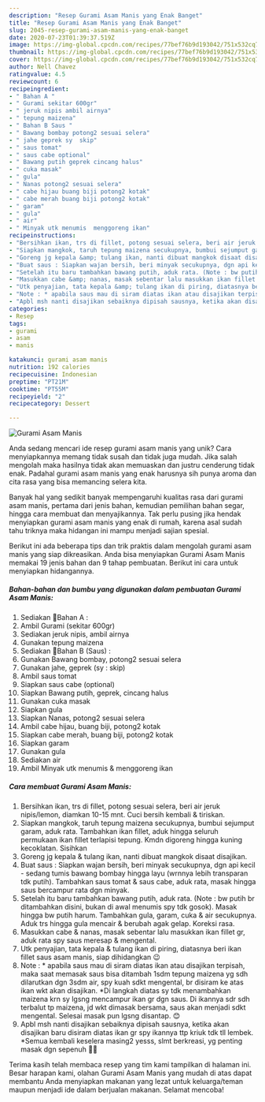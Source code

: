 ```yaml
---
description: "Resep Gurami Asam Manis yang Enak Banget"
title: "Resep Gurami Asam Manis yang Enak Banget"
slug: 2045-resep-gurami-asam-manis-yang-enak-banget
date: 2020-07-23T01:39:37.519Z
image: https://img-global.cpcdn.com/recipes/77bef76b9d193042/751x532cq70/gurami-asam-manis-foto-resep-utama.jpg
thumbnail: https://img-global.cpcdn.com/recipes/77bef76b9d193042/751x532cq70/gurami-asam-manis-foto-resep-utama.jpg
cover: https://img-global.cpcdn.com/recipes/77bef76b9d193042/751x532cq70/gurami-asam-manis-foto-resep-utama.jpg
author: Nell Chavez
ratingvalue: 4.5
reviewcount: 6
recipeingredient:
- " Bahan A "
- " Gurami sekitar 600gr"
- " jeruk nipis ambil airnya"
- " tepung maizena"
- " Bahan B Saus "
- " Bawang bombay potong2 sesuai selera"
- " jahe geprek sy  skip"
- " saus tomat"
- " saus cabe optional"
- " Bawang putih geprek cincang halus"
- " cuka masak"
- " gula"
- " Nanas potong2 sesuai selera"
- " cabe hijau buang biji potong2 kotak"
- " cabe merah buang biji potong2 kotak"
- " garam"
- " gula"
- " air"
- " Minyak utk menumis  menggoreng ikan"
recipeinstructions:
- "Bersihkan ikan, trs di fillet, potong sesuai selera, beri air jeruk nipis/lemon, diamkan 10-15 mnt. Cuci bersih kembali &amp; tiriskan."
- "Siapkan mangkok, taruh tepung maizena secukupnya, bumbui sejumput garam, aduk rata. Tambahkan ikan fillet, aduk hingga seluruh permukaan ikan fillet terlapisi tepung. Kmdn digoreng hingga kuning kecoklatan. Sisihkan"
- "Goreng jg kepala &amp; tulang ikan, nanti dibuat mangkok disaat disajikan."
- "Buat saus : Siapkan wajan bersih, beri minyak secukupnya, dgn api kecil - sedang tumis bawang bombay hingga layu (wrnnya lebih transparan tdk putih). Tambahkan saus tomat &amp; saus cabe, aduk rata, masak hingga saus bercampur rata dgn minyak."
- "Setelah itu baru tambahkan bawang putih, aduk rata. (Note : bw putih br ditambahkan disini, bukan di awal menumis spy tdk gosok). Masak hingga bw putih harum. Tambahkan gula, garam, cuka &amp; air secukupnya. Aduk trs hingga gula mencair &amp; berubah agak gelap. Koreksi rasa."
- "Masukkan cabe &amp; nanas, masak sebentar lalu masukkan ikan fillet gr, aduk rata spy saus meresap &amp; mengental."
- "Utk penyajian, tata kepala &amp; tulang ikan di piring, diatasnya beri ikan fillet saus asam manis, siap dihidangkan 😉"
- "Note : * apabila saus mau di siram diatas ikan atau disajikan terpisah, maka saat memasak saus bisa ditambah 1sdm tepung maizena yg sdh dilarutkan dgn 3sdm air, spy kuah sdkt mengental, br disiram ke atas ikan wkt akan disajikan. *Di langkah diatas sy tdk menambahkan maizena krn sy lgsng mencampur ikan gr dgn saus. Di ikannya sdr sdh terbalut tp maizena, jd wkt dimasak bersama, saus akan menjadi sdkt mengental. Selesai masak pun lgsng disantap. 😊"
- "Apbl msh nanti disajikan sebaiknya dipisah sausnya, ketika akan disajikan baru disiram diatas ikan gr spy ikannya ttp kriuk tdk tll lembek. *Semua kembali keselera masing2 yesss, slmt berkreasi, yg penting masak dgn sepenuh 💖😊"
categories:
- Resep
tags:
- gurami
- asam
- manis

katakunci: gurami asam manis 
nutrition: 192 calories
recipecuisine: Indonesian
preptime: "PT21M"
cooktime: "PT55M"
recipeyield: "2"
recipecategory: Dessert

---
```



![Gurami Asam Manis](https://img-global.cpcdn.com/recipes/77bef76b9d193042/751x532cq70/gurami-asam-manis-foto-resep-utama.jpg)

Anda sedang mencari ide resep gurami asam manis yang unik? Cara menyiapkannya memang tidak susah dan tidak juga mudah. Jika salah mengolah maka hasilnya tidak akan memuaskan dan justru cenderung tidak enak. Padahal gurami asam manis yang enak harusnya sih punya aroma dan cita rasa yang bisa memancing selera kita.

Banyak hal yang sedikit banyak mempengaruhi kualitas rasa dari gurami asam manis, pertama dari jenis bahan, kemudian pemilihan bahan segar, hingga cara membuat dan menyajikannya. Tak perlu pusing jika hendak menyiapkan gurami asam manis yang enak di rumah, karena asal sudah tahu triknya maka hidangan ini mampu menjadi sajian spesial.




Berikut ini ada beberapa tips dan trik praktis dalam mengolah gurami asam manis yang siap dikreasikan. Anda bisa menyiapkan Gurami Asam Manis memakai 19 jenis bahan dan 9 tahap pembuatan. Berikut ini cara untuk menyiapkan hidangannya.

<!--inarticleads1-->

##### Bahan-bahan dan bumbu yang digunakan dalam pembuatan Gurami Asam Manis:

1. Sediakan  🌠Bahan A :
1. Ambil  Gurami (sekitar 600gr)
1. Sediakan  jeruk nipis, ambil airnya
1. Gunakan  tepung maizena
1. Sediakan  🌠Bahan B (Saus) :
1. Gunakan  Bawang bombay, potong2 sesuai selera
1. Gunakan  jahe, geprek (sy : skip)
1. Ambil  saus tomat
1. Siapkan  saus cabe (optional)
1. Siapkan  Bawang putih, geprek, cincang halus
1. Gunakan  cuka masak
1. Siapkan  gula
1. Siapkan  Nanas, potong2 sesuai selera
1. Ambil  cabe hijau, buang biji, potong2 kotak
1. Siapkan  cabe merah, buang biji, potong2 kotak
1. Siapkan  garam
1. Gunakan  gula
1. Sediakan  air
1. Ambil  Minyak utk menumis &amp; menggoreng ikan




<!--inarticleads2-->

##### Cara membuat Gurami Asam Manis:

1. Bersihkan ikan, trs di fillet, potong sesuai selera, beri air jeruk nipis/lemon, diamkan 10-15 mnt. Cuci bersih kembali &amp; tiriskan.
1. Siapkan mangkok, taruh tepung maizena secukupnya, bumbui sejumput garam, aduk rata. Tambahkan ikan fillet, aduk hingga seluruh permukaan ikan fillet terlapisi tepung. Kmdn digoreng hingga kuning kecoklatan. Sisihkan
1. Goreng jg kepala &amp; tulang ikan, nanti dibuat mangkok disaat disajikan.
1. Buat saus : Siapkan wajan bersih, beri minyak secukupnya, dgn api kecil - sedang tumis bawang bombay hingga layu (wrnnya lebih transparan tdk putih). Tambahkan saus tomat &amp; saus cabe, aduk rata, masak hingga saus bercampur rata dgn minyak.
1. Setelah itu baru tambahkan bawang putih, aduk rata. (Note : bw putih br ditambahkan disini, bukan di awal menumis spy tdk gosok). Masak hingga bw putih harum. Tambahkan gula, garam, cuka &amp; air secukupnya. Aduk trs hingga gula mencair &amp; berubah agak gelap. Koreksi rasa.
1. Masukkan cabe &amp; nanas, masak sebentar lalu masukkan ikan fillet gr, aduk rata spy saus meresap &amp; mengental.
1. Utk penyajian, tata kepala &amp; tulang ikan di piring, diatasnya beri ikan fillet saus asam manis, siap dihidangkan 😉
1. Note : * apabila saus mau di siram diatas ikan atau disajikan terpisah, maka saat memasak saus bisa ditambah 1sdm tepung maizena yg sdh dilarutkan dgn 3sdm air, spy kuah sdkt mengental, br disiram ke atas ikan wkt akan disajikan. *Di langkah diatas sy tdk menambahkan maizena krn sy lgsng mencampur ikan gr dgn saus. Di ikannya sdr sdh terbalut tp maizena, jd wkt dimasak bersama, saus akan menjadi sdkt mengental. Selesai masak pun lgsng disantap. 😊
1. Apbl msh nanti disajikan sebaiknya dipisah sausnya, ketika akan disajikan baru disiram diatas ikan gr spy ikannya ttp kriuk tdk tll lembek. *Semua kembali keselera masing2 yesss, slmt berkreasi, yg penting masak dgn sepenuh 💖😊




Terima kasih telah membaca resep yang tim kami tampilkan di halaman ini. Besar harapan kami, olahan Gurami Asam Manis yang mudah di atas dapat membantu Anda menyiapkan makanan yang lezat untuk keluarga/teman maupun menjadi ide dalam berjualan makanan. Selamat mencoba!
